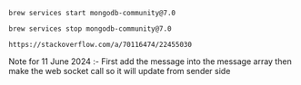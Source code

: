 ```
brew services start mongodb-community@7.0
```


```
brew services stop mongodb-community@7.0
```

```
https://stackoverflow.com/a/70116474/22455030
```


Note for 11 June 2024 :-
First add the message into the message array then make the web socket call so it will update from sender side